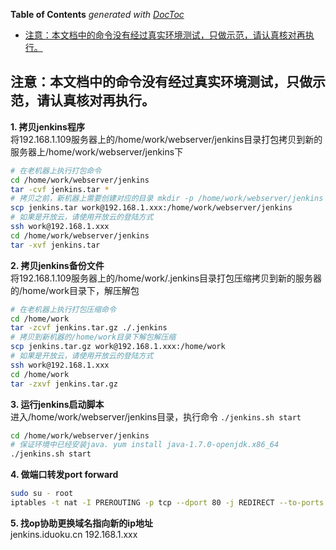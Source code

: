 <!-- START doctoc generated TOC please keep comment here to allow auto update -->
<!-- DON'T EDIT THIS SECTION, INSTEAD RE-RUN doctoc TO UPDATE -->
**Table of Contents**  *generated with [DocToc](https://github.com/thlorenz/doctoc)*

- [注意：本文档中的命令没有经过真实环境测试，只做示范，请认真核对再执行。](#)

<!-- END doctoc generated TOC please keep comment here to allow auto update -->

## 注意：本文档中的命令没有经过真实环境测试，只做示范，请认真核对再执行。

**1. 拷贝jenkins程序**  
将192.168.1.109服务器上的/home/work/webserver/jenkins目录打包拷贝到新的服务器上/home/work/webserver/jenkins下  
```bash
# 在老机器上执行打包命令
cd /home/work/webserver/jenkins
tar -cvf jenkins.tar *
# 拷贝之前，新机器上需要创建对应的目录 mkdir -p /home/work/webserver/jenkins
scp jenkins.tar work@192.168.1.xxx:/home/work/webserver/jenkins
# 如果是开放云，请使用开放云的登陆方式
ssh work@192.168.1.xxx
cd /home/work/webserver/jenkins
tar -xvf jenkins.tar
```

**2. 拷贝jenkins备份文件**  
将192.168.1.109服务器上的/home/work/.jenkins目录打包压缩拷贝到新的服务器的/home/work目录下，解压解包
```bash
# 在老机器上执行打包压缩命令
cd /home/work
tar -zcvf jenkins.tar.gz ./.jenkins
# 拷贝到新机器的/home/work目录下解包解压缩
scp jenkins.tar.gz work@192.168.1.xxx:/home/work
# 如果是开放云，请使用开放云的登陆方式
ssh work@192.168.1.xxx
cd /home/work
tar -zxvf jenkins.tar.gz
```

**3. 运行jenkins启动脚本**  
进入/home/work/webserver/jenkins目录，执行命令 `./jenkins.sh start`
```bash
cd /home/work/webserver/jenkins
# 保证环境中已经安装java. yum install java-1.7.0-openjdk.x86_64
./jenkins.sh start
```

**4. 做端口转发port forward**
```bash
sudo su - root
iptables -t nat -I PREROUTING -p tcp --dport 80 -j REDIRECT --to-ports 8999
```

**5. 找op协助更换域名指向新的ip地址**  
jenkins.iduoku.cn   192.168.1.xxx

